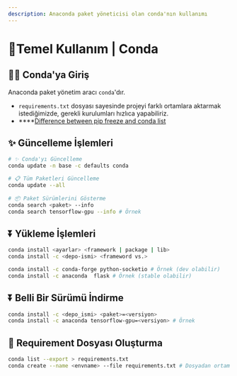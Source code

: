 ```yaml
---
description: Anaconda paket yöneticisi olan conda'nın kullanımı
---
```


# 🧱Temel Kullanım \| Conda

## 🚴‍♂️ Conda'ya Giriş

Anaconda paket yönetim aracı `conda`'dır.

* `requirements.txt` dosyası sayesinde projeyi farklı ortamlara aktarmak istediğimizde, gerekli kurulumları hızlıca yapabiliriz.
* \*\*\*\*[Difference between pip freeze and conda list](https://stackoverflow.com/questions/41249401/difference-between-pip-freeze-and-conda-list)

## ✨ Güncelleme İşlemleri

```bash
# ✨ Conda'yı Güncelleme
conda update -n base -c defaults conda

# 📋 Tüm Paketleri Güncelleme
conda update --all
 
# 📦 Paket Sürümlerini Gösterme
conda search <paket> --info
conda search tensorflow-gpu --info # Örnek

```

## ⏬ Yükleme İşlemleri

```bash
conda install <ayarlar> <framework | package | lib>
conda install -c <depo-ismi> <frameword vs.>

conda install -c conda-forge python-socketio # Örnek (dev olabilir)
conda install -c anaconda  flask # Örnek (stable olabilir)
```

## ⏬ Belli Bir Sürümü İndirme

```bash
conda install -c <depo_ismi> <paket>=<versiyon>
conda install -c anaconda tensorflow-gpu=<versiyon> # Örnek
```

## 📃 Requirement Dosyası Oluşturma

```bash
conda list --export > requirements.txt
conda create --name <envname> --file requirements.txt # Dosyadan ortam oluşturma
```

## 

